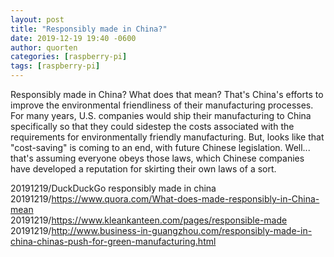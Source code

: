 ```yaml
---
layout: post
title: "Responsibly made in China?"
date: 2019-12-19 19:40 -0600
author: quorten
categories: [raspberry-pi]
tags: [raspberry-pi]
---
```


Responsibly made in China?  What does that mean?  That's China's
efforts to improve the environmental friendliness of their
manufacturing processes.  For many years, U.S. companies would ship
their manufacturing to China specifically so that they could sidestep
the costs associated with the requirements for environmentally
friendly manufacturing.  But, looks like that "cost-saving" is coming
to an end, with future Chinese legislation.  Well... that's assuming
everyone obeys those laws, which Chinese companies have developed a
reputation for skirting their own laws of a sort.

20191219/DuckDuckGo responsibly made in china  
20191219/https://www.quora.com/What-does-made-responsibly-in-China-mean  
20191219/https://www.kleankanteen.com/pages/responsible-made  
20191219/http://www.business-in-guangzhou.com/responsibly-made-in-china-chinas-push-for-green-manufacturing.html
